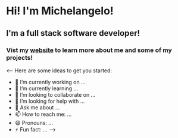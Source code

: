 # Hi! I'm Michelangelo!

## I'm a full stack software developer!

### Vist my [website](www.michelangelo.codes) to learn more about me and some of my projects!
<--
Here are some ideas to get you started:

- 🔭 I’m currently working on ...
- 🌱 I’m currently learning ...
- 👯 I’m looking to collaborate on ...
- 🤔 I’m looking for help with ...
- 💬 Ask me about ...
- 📫 How to reach me: ...
- 😄 Pronouns: ...
- ⚡ Fun fact: ...
-->
